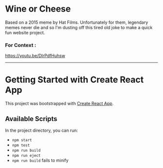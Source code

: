 # Wine or Cheese

Based on a 2015 meme by Hat Films. Unfortunately for them, legendary memes never die and so I'm dusting off this tired old joke to make a quick fun website project.

### For Context :
https://youtu.be/DlrPdfHuhsw

---
# Getting Started with Create React App

This project was bootstrapped with [Create React App](https://github.com/facebook/create-react-app).
## Available Scripts
In the project directory, you can run:
- `npm start`
- `npm test`
- `npm run build`
- `npm run eject`
- `npm run build` fails to minify
